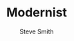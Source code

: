 ---
title: Modernist
github: https://github.com/orderedlist/modernist
demo: http://orderedlist.com/modernist/
author: Steve Smith
ssg:
  - Jekyll
cms:
  - No Cms
---